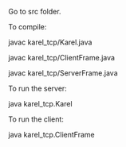 Go to src folder.

To compile:

  javac karel_tcp/Karel.java
  
  javac karel_tcp/ClientFrame.java
  
  javac karel_tcp/ServerFrame.java

To run the server:

  java karel_tcp.Karel
  
To run the client:

  java karel_tcp.ClientFrame
